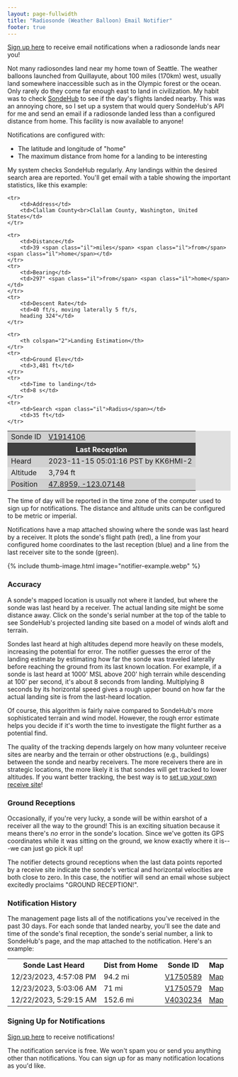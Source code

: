 ```yaml
---
layout: page-fullwidth
title: "Radiosonde (Weather Balloon) Email Notifier"
footer: true
---
```


[Sign up here](manage) to receive email notifications when a radiosonde
lands near you!

Not many radiosondes land near my home town of Seattle. The weather balloons
launched from Quillayute, about 100 miles (170km) west, usually land somewhere
inaccessible such as in the Olympic forest or the ocean. Only rarely do they
come far enough east to land in civilization. My habit was to check
[SondeHub](https://www.sondehub.org/") to see if the day's flights landed
nearby. This was an annoying chore, so I set up a system that would query
SondeHub's API for me and send an email if a radiosonde landed less than a
configured distance from home. This facility is now available to anyone!

Notifications are configured with:

* The latitude and longitude of "home"
* The maximum distance from home for a landing to be interesting

My system checks SondeHub regularly. Any landings within the desired search area
are reported. You'll get email with a table showing the important
statistics, like this example:
<style>
table.sonde {
    background-color: #e0e0e0;
    margin: 0 auto;
}
table.sonde th {
    background-color:  #404040;
    color: white;
}
table.sonde tbody tr:nth-child(odd) {
    background-color:  #d0d0d0;
}
</style>
<table class="sonde">
    <tbody><tr>
        <td>Sonde ID</td>
        <td><a href="https://sondehub.org/#!mt=Mapnik&amp;mz=9&amp;qm=12h&amp;f=V1914106&amp;q=V1914106" target="_blank">V1914106</a></td>
    </tr>
    <tr>
        <th colspan="2">Last Reception
    </th></tr>
    <tr>
        <td>Heard</td>
        <td>2023-11-15 05:01:16 PST by KK6HMI-2</td>
    </tr>
    <tr>
        <td>Altitude</td>
        <td>3,794 ft</td>
    </tr>
    <tr>
        <td>Position</td>
        <td><a href="https://www.google.com/maps/search/?api=1&amp;query=47.8959,-123.07148" target="_blank">47.8959, -123.07148</a></td>
    </tr>

    <tr>
        <td>Address</td>
        <td>Clallam County<br>Clallam County, Washington, United States</td>
    </tr>

    <tr>
        <td>Distance</td>
        <td>39 <span class="il">miles</span> <span class="il">from</span> <span class="il">home</span></td>
    </tr>
    <tr>
        <td>Bearing</td>
        <td>297° <span class="il">from</span> <span class="il">home</span></td>
    </tr>
    <tr>
        <td>Descent Rate</td>
        <td>40 ft/s, moving laterally 5 ft/s,
        heading 324°</td>
    </tr>

    <tr>
        <th colspan="2">Landing Estimation</th>
    </tr>
    <tr>
        <td>Ground Elev</td>
        <td>3,481 ft</td>
    </tr>
    <tr>
        <td>Time to landing</td>
        <td>8 s</td>
    </tr>
    <tr>
        <td>Search <span class="il">Radius</span></td>
        <td>35 ft</td>
    </tr>
</tbody></table>

The time of day will be reported in the time zone of the computer used
to sign up for notifications. The distance and altitude units can be
configured to be metric or imperial.

Notifications have a map attached showing where the sonde was last
heard by a receiver. It plots the sonde's flight path (red), a
line from your configured home coordinates to the last reception
(blue) and a line from the last receiver site to the sonde (green).

{% include thumb-image.html image="notifier-example.webp" %}

### Accuracy

A sonde's mapped location is usually not where it landed, but where
the sonde was last heard by a receiver. The actual landing site might
be some distance away. Click on the sonde's serial number at the top
of the table to see SondeHub's projected landing site based on a model
of winds aloft and terrain.

Sondes last heard at high altitudes depend more heavily on these
models, increasing the potential for error. The notifier guesses the
error of the landing estimate by estimating how far the sonde was
traveled laterally before reaching the ground from its last known
location. For example, if a sonde is last heard at 1000' MSL above
200' high terrain while descending at 100' per second, it's about 8
seconds from landing. Multiplying 8 seconds by its horizontal speed
gives a rough upper bound on how far the actual landing site is from
the last-heard location.

Of course, this algorithm is fairly naive compared to SondeHub's more
sophisticated terrain and wind model. However, the rough error
estimate helps you decide if it's worth the time to investigate the
flight further as a potential find.

The quality of the tracking depends largely on how many volunteer
receive sites are nearby and the terrain or other obstructions (e.g.,
buildings) between the sonde and nearby receivers. The more receivers
there are in strategic locations, the more likely it is that sondes
will get tracked to lower altitudes. If you want better tracking, the
best way is to [set up your own receive
site](https://github.com/projecthorus/radiosonde_auto_rx/wiki)!


### Ground Receptions

Occasionally, if you're very lucky, a sonde will be within earshot of
a receiver all the way to the ground! This is an exciting
situation because it means there's *no* error in the sonde's
location. Since we've gotten its GPS coordinates while it was sitting
on the ground, we know exactly where it is---we can just go pick it
up!

The notifier detects ground receptions when the last data points
reported by a receive site indicate the sonde's vertical and
horizontal velocities are both close to zero. In this case, the
notifier will send an email whose subject excitedly proclaims "GROUND
RECEPTION!".

### Notification History

The management page lists all of the notifications you've received in the past 30
days. For each sonde that landed nearby, you'll see the date and time of the
sonde's final reception, the sonde's serial number, a link to SondeHub's page,
and the map attached to the notification. Here's an example:

<table id="history_table"  style="margin: 0 auto;">
        <tbody><tr>
            <th>Sonde Last Heard</th>
            <th>Dist from Home</th>
            <th>Sonde ID</th>
            <th>Map</th>
        </tr>
        <tr><td class="text-right">12/23/2023, 4:57:08 PM</td><td class="text-right">94.2 mi</td><td class="text-right"><a href="https://sondehub.org/#!mt=Mapnik&amp;mz=9&amp;qm=12h&amp;f=V1750589&amp;q=V1750589">V1750589</a></td><td class="text-right"><a href="https://sondemaps.lectrobox.com/792dac8089004349a86f54940b3a7716/2023/12/24-0-47.88929--124.30961.jpg">Map</a></td></tr>
        <tr><td class="text-right">12/23/2023, 5:03:06 AM</td><td class="text-right">71 mi</td><td class="text-right"><a href="https://sondehub.org/#!mt=Mapnik&amp;mz=9&amp;qm=12h&amp;f=V1750579&amp;q=V1750579">V1750579</a></td><td class="text-right"><a href="https://sondemaps.lectrobox.com/792dac8089004349a86f54940b3a7716/2023/12/23-13-47.72163--123.84317.jpg">Map</a></td></tr>
        <tr><td class="text-right">12/22/2023, 5:29:15 AM</td><td class="text-right">152.6 mi</td><td class="text-right"><a href="https://sondehub.org/#!mt=Mapnik&amp;mz=9&amp;qm=12h&amp;f=V4030234&amp;q=V4030234">V4030234</a></td><td class="text-right"><a href="https://sondemaps.lectrobox.com/9feabde880ef4d2bb80c538070bf9426/2023/12/22-13-45.41774--122.69893.jpg">Map</a></td></tr>
        </tbody>
</table>

### Signing Up for Notifications

[Sign up here](signup) to receive notifications!

The notification service is free. We won't spam you or send you anything other
than notifications. You can sign up for as many notification locations as you'd
like.
